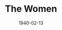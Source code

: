 ---
title: The Women
date: 1940-02-13
opening_date: 1940-02-13
closing_date: 1940-02-16
layout: productions
playbill:
Theatre: Theatre Jacksonville
Venue: Little Theatre
cast:
- A Debutante: Elise Clarke
- A Dowager: Ola Don Etter
- A Fitter: Marie Williams
- A Girl in Distress: Aileen Clark
- A Mud-Mask: Eleanor Macclinchey
- Cigarettes: Betty Hulett
- Corset Model: Susie McRae
- Countess de Lage: Mildred Smith
- Crystal Allen: Mildred Gay
- Edith: Eleonor Edwards
- Euphie: Elsie Austin
- Exercise Instructress: Aletha Masters
- First Cutie: Nadine Ward
- First Hairdresser: Jean Runyon
- First Model: Janice Martin
- First Salesgirl: Harriet Foster
- First Woman: Lois Virginia Hopwood
- Head Saleswoman: Mary Bell
- Helene: Irene Constant
- Jane: Irma Stockwell
- Little Mary: Barbara Mason
- Lucy: Faith Hendren
- Maggie, the cook: Elizabeth Howland Foster
- Mary: Dorothy Lupfer
- Miriam Aarons: Flonnie Anders
- Miss Trimmerback: Mary Meischner
- Miss Watts: Vivian Marshall
- Mrs. Morehead: Elizabeth Hulett
- Mrs. Wagstaff: Nina Bratton
- Nancy Blake: Nellilew Quay
- Negligee Model: Dorothy Colmery
- Olga: Patty Frederick
- Pedicurist: Caroline Simpson
- Peggy: Muriel Berry
- Princess Tamara: Virginia Myerson
- Sadie: Matilda Shane
- Second Cutie: Janis Frazier
- Second Saleswoman: Kathryn Smith
- Second Woman: Goldie Alexander
- SecondSalesgirl: Julia Penn
- Sylvia: Jewett Ashley
crew:
- Assistant to Director: Irma Stockwell
- Crew Assistant:
  - Eleonor Edwards
  - Elma Jean Hendren
  - Flonnie Anders
  - Fred Bucky, Jr.
  - Jesse Hoagland
  - John Temple Gilmer
  - Mary Courtney
  - Molly Delgado
  - Pol Delgado
  - Robert Krell
- Director: Edward J. Crowley
- Electrician: Roy Hill
- Make-up:
  - Emma Sue Zink
  - Aletha Masters
  - Jean Runyon
  - Marie Kilbride
  - Matilda Shane
- Props:
  - Eleonor Edwards
  - Flonnie Anders
  - Mary Bell
  - Patty Frederick
  - Stanley Morell
- Second Hairdresser: Alice Robertson
- Technical Director: Margaret Pumpelly
orchestra:
---
